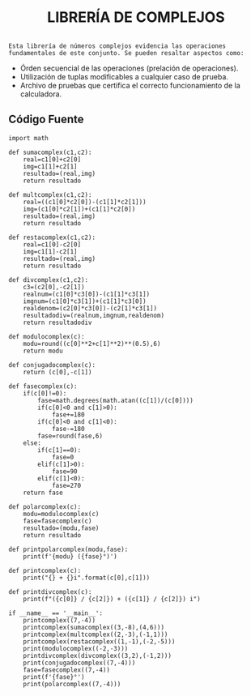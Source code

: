 <h1 align="center">LIBRERÍA DE COMPLEJOS</h1>
<img src="https://blogger.googleusercontent.com/img/b/R29vZ2xl/AVvXsEjKO_u5IerRydQSZu4WdilrqjAwnip2QaOQdgfOvDVXQTB7BgENjbcn9e4SG__pSQ0j-mKDLE4GIxlFluVEsM8bBHxyhL7bI5_VXiIpUacA2Lr-TOgen4MN12WSYV07Za1miunMWrzUFdR9QUThaGSdDiNNHULHL6w0Pjd34gpLsWnrjKr1flQPyA/s16000/Complex.png" alt="" class="Complex">

    Esta librería de números complejos evidencia las operaciones fundamentales de este conjunto. Se pueden resaltar aspectos como:

- Órden secuencial de las operaciones (prelación de operaciones).
- Utilización de tuplas modificables a cualquier caso de prueba.
- Archivo de pruebas que certifica el correcto funcionamiento de la calculadora.

## Código Fuente

    import math

    def sumacomplex(c1,c2):
        real=c1[0]+c2[0]
        img=c1[1]+c2[1]
        resultado=(real,img)
        return resultado

    def multcomplex(c1,c2):
        real=((c1[0]*c2[0])-(c1[1]*c2[1]))
        img=(c1[0]*c2[1])+(c1[1]*c2[0])
        resultado=(real,img)
        return resultado

    def restacomplex(c1,c2):
        real=c1[0]-c2[0]
        img=c1[1]-c2[1]
        resultado=(real,img)
        return resultado

    def divcomplex(c1,c2):
        c3=(c2[0],-c2[1])
        realnum=(c1[0]*c3[0])-(c1[1]*c3[1])
        imgnum=(c1[0]*c3[1])+(c1[1]*c3[0])
        realdenom=(c2[0]*c3[0])-(c2[1]*c3[1])
        resultadodiv=(realnum,imgnum,realdenom)
        return resultadodiv

    def modulocomplex(c):
        modu=round((c[0]**2+c[1]**2)**(0.5),6)
        return modu

    def conjugadocomplex(c):
        return (c[0],-c[1])

    def fasecomplex(c):
        if(c[0]!=0):
            fase=math.degrees(math.atan((c[1])/(c[0])))
            if(c[0]<0 and c[1]>0):
                fase+=180
            if(c[0]<0 and c[1]<0):
                fase-=180
            fase=round(fase,6)
        else:
            if(c[1]==0):
                fase=0
            elif(c[1]>0):
                fase=90
            elif(c[1]<0):
                fase=270
        return fase

    def polarcomplex(c):
        modu=modulocomplex(c)
        fase=fasecomplex(c)
        resultado=(modu,fase)
        return resultado

    def printpolarcomplex(modu,fase):
        print(f'{modu} ({fase}°)')

    def printcomplex(c):
        print("{} + {}i".format(c[0],c[1]))

    def printdivcomplex(c):
        print(f"({c[0]} / {c[2]}) + ({c[1]} / {c[2]}) i")

    if __name__ == '__main__':
        printcomplex((7,-4))
        printcomplex(sumacomplex((3,-8),(4,6)))
        printcomplex(multcomplex((2,-3),(-1,1)))
        printcomplex(restacomplex((1,-1),(-2,-5)))
        print(modulocomplex((-2,-3)))
        printdivcomplex(divcomplex((3,2),(-1,2)))
        print(conjugadocomplex((7,-4)))
        fase=fasecomplex((7,-4))
        print(f'{fase}°')
        print(polarcomplex((7,-4)))
    
